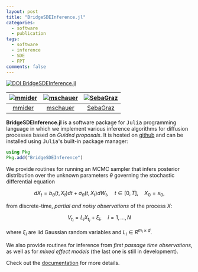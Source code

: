 ```yaml
---
layout: post
title: "BridgeSDEInference.jl"
categories:
  - software
  - publication
tags:
  - software
  - inference
  - SDE
  - FPT
comments: false
---
```

<a href="https://doi.org/10.5281/zenodo.3446184"><img align="bottom" src="https://zenodo.org/badge/DOI/10.5281/zenodo.3446185.svg" title="DOI" alt="DOI BridgeSDEInference.jl"/></a>

[<img alt="mmider" src="https://avatars1.githubusercontent.com/u/15090340?v=4&s=117 width=117">](https://github.com/mmider) |[<img alt="mschauer" src="https://avatars1.githubusercontent.com/u/1923437?v=4&s=117 width=117">](https://github.com/mschauer) |[<img alt="SebaGraz" src="https://avatars0.githubusercontent.com/u/43820633?v=4&s=117 width=117">](https://github.com/SebaGraz) |
:---:|:---:|:---:|
[mmider](https://github.com/mmider)|[mschauer](https://github.com/mschauer)|[SebaGraz](https://github.com/SebaGraz)|

**BridgeSDEInference.jl** is a software package for <tt>Julia</tt> programming language in which we implement various inference algorithms for diffusion processes based on *Guided proposals*. It is hosted on [github](https://github.com/mmider/BridgeSDEInference.jl) and can be installed using <tt>Julia</tt>'s built-in package manager:

```julia
using Pkg
Pkg.add("BridgeSDEInference")
```
We provide routines for running an MCMC sampler that infers posterior distribution over the unknown parameters $\theta$ governing the stochastic differential equation

$$
dX_t = b_{\theta}(t,X_t)dt + \sigma_{\theta}(t,X_t)dW_t,\quad t\in[0,T],\quad X_0=x_0,
$$

from discrete-time, *partial and noisy observations* of the process $X$:

$$
V_{t_i}=L_i X_{t_i} + \xi_i,\quad i=1,\dots,N
$$

where $\xi_i$ are iid Gaussian random variables and $L_i\in R^{m_i\times d}$.

We also provide routines for inference from *first passage time observations*, as well as for *mixed effect models* (the last one is still in development).

Check out the [documentation](https://mmider.github.io/BridgeSDEInference.jl/dev) for more details.